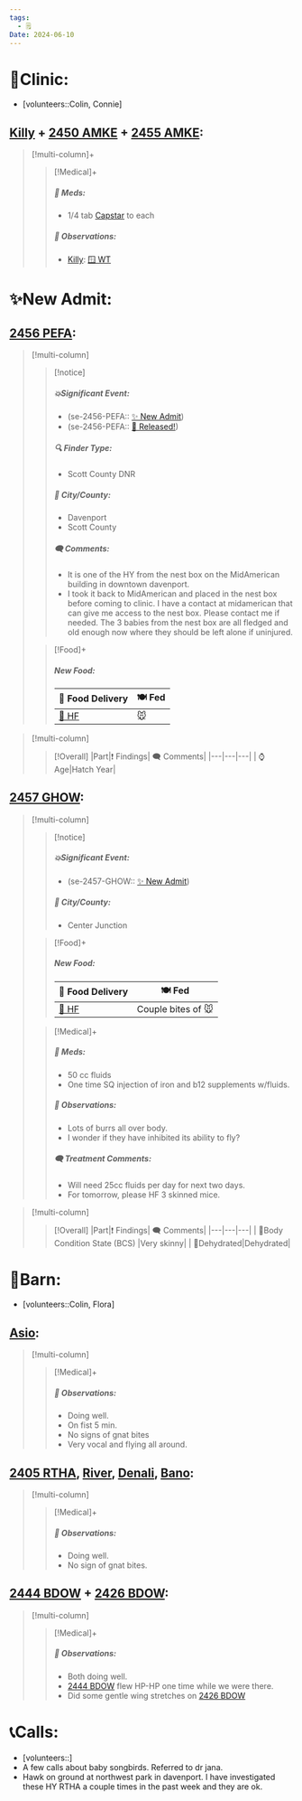 ```yaml
---
tags:
  - 🗒️
Date: 2024-06-10
---
```


# 🏥Clinic:
- [volunteers::Colin, Connie]

## [Killy](../RARE%20Birds/Ed%20Birds/Killy.md) + [2450 AMKE](../RARE%20Birds/2450%20AMKE.md) + [2455 AMKE](../RARE%20Birds/2455%20AMKE.md):
> [!multi-column]+
>
>> [!Medical]+
>> ##### 💊 Meds:
>> - 1/4 tab [Capstar](../Admin/Codes/Medication/Capstar.md) to each
>>
>> ##### 🔭 Observations:
>> - [Killy](../RARE%20Birds/Ed%20Birds/Killy.md): [🪟 WT](../Admin/Codes/Window%20time.md)

# ✨New Admit:

## [2456 PEFA](../RARE%20Birds/2456%20PEFA.md):
> [!multi-column]
>
>> [!notice]
>> ##### 💥Significant Event:
>> - (se-2456-PEFA:: [✨ New Admit](../Admin/Codes/New%20Admit.md))
>> - (se-2456-PEFA:: [🥳 Released!](../Admin/Codes/Released!.md))
>>
>> ##### 🔍 Finder Type:
>> - Scott County DNR
>>
>> ##### 🌆 City/County:
>> - Davenport
>> - Scott County
>>
>>##### 🗨️ Comments:
>>- It is one of the HY from the nest box on the MidAmerican building in downtown davenport.
>>- I took it back to MidAmerican and placed in the nest box before coming to clinic. I have a contact at midamerican that can give me access to the nest box. Please contact me if needed. The 3 babies from the nest box are all fledged and old enough now where they should be left alone if uninjured.
>
>> [!Food]+
>> ##### New Food:
>> |🚚 Food Delivery| 🍽️ Fed|
>> |---|---|
>>|[🫱 HF](../Admin/Codes/Handfed.md)|🐭
>

> [!multi-column]
>
>> [!Overall]
>>|Part|❗ Findings| 🗨️ Comments|
>>|---|---|---|
>>| ⌚ Age|Hatch Year|

## [2457 GHOW](../RARE%20Birds/2457%20GHOW.md):
> [!multi-column]
>
>> [!notice]
>> ##### 💥Significant Event:
>> - (se-2457-GHOW:: [✨ New Admit](../Admin/Codes/New%20Admit.md))
>>
>> ##### 🌆 City/County:
>> - Center Junction
>
>> [!Food]+
>> ##### New Food:
>> |🚚 Food Delivery| 🍽️ Fed|
>> |---|---|
>>|[🫱 HF](../Admin/Codes/Handfed.md)|Couple bites of 🐭
>
>> [!Medical]+
>> ##### 💊 Meds:
>> - 50 cc fluids
>> - One time SQ injection of iron and b12 supplements w/fluids.
>>
>> ##### 🔭 Observations:
>> - Lots of burrs all over body.
>> 	- I wonder if they have inhibited its ability to fly?
>>
>> ##### 🗨️ Treatment Comments:
>> - Will need 25cc fluids per day for next two days.
>> - For tomorrow, please HF 3 skinned mice.
>

> [!multi-column]
>
>> [!Overall]
>>|Part|❗ Findings| 🗨️ Comments|
>>|---|---|---|
>>| 🧍Body Condition State (BCS) |Very skinny|
>>| 🌊Dehydrated|Dehydrated|
>>
>

# 🏡Barn:
- [volunteers::Colin, Flora]

## [Asio](../RARE%20Birds/Ed%20Birds/Asio.md):
> [!multi-column]
>
>> [!Medical]+
>> ##### 🔭 Observations:
>> - Doing well.
>> - On fist 5 min.
>> - No signs of gnat bites
>> - Very vocal and flying all around.

## [2405 RTHA](../RARE%20Birds/2405%20RTHA.md), [River](../RARE%20Birds/Ed%20Birds/River.md), [Denali](../RARE%20Birds/Ed%20Birds/Denali.md), [Bano](../RARE%20Birds/Ed%20Birds/Bano.md):
> [!multi-column]
>
>> [!Medical]+
>> ##### 🔭 Observations:
>> - Doing well.
>> - No sign of gnat bites.

## [2444 BDOW](../RARE%20Birds/2444%20BDOW.md) + [2426 BDOW](../RARE%20Birds/2426%20BDOW.md):
> [!multi-column]
>
>> [!Medical]+
>> ##### 🔭 Observations:
>> - Both doing well.
>> - [2444 BDOW](../RARE%20Birds/2444%20BDOW.md) flew HP-HP one time while we were there.
>> - Did some gentle wing stretches on [2426 BDOW](../RARE%20Birds/2426%20BDOW.md)

# 📞Calls:
- [volunteers::]
- A few calls about baby songbirds. Referred to dr jana.
- Hawk on ground at northwest park in davenport. I have investigated these HY RTHA a couple times in the past week and they are ok.
